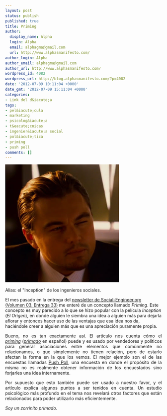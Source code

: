 ```yaml
---
layout: post
status: publish
published: true
title: Priming
author:
  display_name: Alpha
  login: Alpha
  email: alphagma@gmail.com
  url: http://www.alphasmanifesto.com/
author_login: Alpha
author_email: alphagma@gmail.com
author_url: http://www.alphasmanifesto.com/
wordpress_id: 4082
wordpress_url: http://blog.alphasmanifesto.com/?p=4082
date: '2012-07-09 10:11:04 +0000'
date_gmt: '2012-07-09 15:11:04 +0000'
categories:
- Link del d&iacute;a
tags:
- pel&iacute;cula
- marketing
- psicolog&iacute;a
- t&eacute;cnicas
- ingenier&iacute;a social
- pol&iacute;tica
- priming
- push poll
comments: []
---
```


![](/assets/inception.png)

Alias: el "Inception" de los ingenieros sociales.

El mes pasado en la entrega del <a href="http://www.social-engineer.org/newsletter/Social-Engineer.Org%20Newsletter%20Vol.%2003%20Iss.%2033.html">newsletter de Social-Engineer.org (Volumen 03, Entrega 33)</a> me enter&eacute; de un concepto llamado&nbsp;<em>Priming</em>. Este concepto es muy parecido a lo que se hizo popular con la pel&iacute;cula&nbsp;<em>Inception</em> (<em>El Origen</em>), en donde alguien le siembra una idea a alguien m&aacute;s para dejarla aflorar y entonces hacer uso de las ventajas que esa idea nos da, haci&eacute;ndole creer a alguien m&aacute;s que es una apreciaci&oacute;n puramente propia.</p>
<p style="text-align: justify;">Bueno, no es tan exactamente as&iacute;. El art&iacute;culo nos cuenta c&oacute;mo el <em><a href="http://en.wikipedia.org/wiki/Priming_(psychology)">priming</a>&nbsp;</em>(<em><a href="http://es.wikipedia.org/wiki/Primado_(psicolog%C3%ADa)">primado</a>&nbsp;</em>en espa&ntilde;ol) puede y es usado por vendedores y pol&iacute;ticos para generar asociaciones entre elementos que com&uacute;nmente no relacionamos, o que simplemente no tienen relaci&oacute;n, pero de estarlo afectan la forma en la que los vemos. El mejor ejemplo son el de las encuestas llamadas <a href="http://en.wikipedia.org/wiki/Push_poll">Push Poll</a>, una encuesta en donde el prop&oacute;sito de la misma no es realmente obtener informaci&oacute;n de los encuestados sino forjarles una idea internamente.</p>
<p style="text-align: justify;">Por supuesto que esto tambi&eacute;n puede ser usado a nuestro favor, y el art&iacute;culo explica algunos puntos a ser tenidos en cuenta. Un estudio psicol&oacute;gico m&aacute;s profundo en el tema nos revelar&aacute; otros factores que est&aacute;n relacionados para poder utilizarlo m&aacute;s eficientemente.</p>
<p style="text-align: justify;"><em>Soy un zorrinito primado.</em></p>
